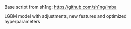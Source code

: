 
Base script from sh1ng: https://github.com/sh1ng/imba



LGBM model with adjustments, new features and optimized hyperparameters
